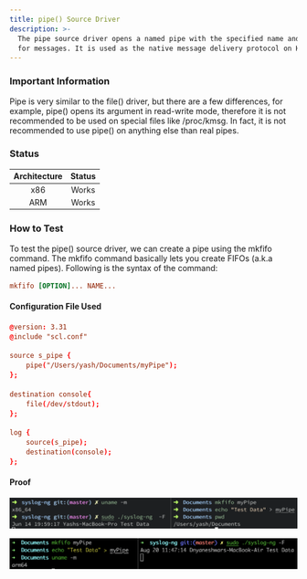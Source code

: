 ```yaml
---
title: pipe() Source Driver
description: >-
  The pipe source driver opens a named pipe with the specified name and listens
  for messages. It is used as the native message delivery protocol on HP-UX.
---
```


### Important Information

Pipe is very similar to the file() driver, but there are a few differences, for example, pipe() opens its argument in read-write mode, therefore it is not recommended to be used on special files like /proc/kmsg. In fact, it is not recommended to use pipe() on anything else than real pipes.

### Status

| Architecture | Status |
| :----------: | :----: |
|      x86     |  Works |
|      ARM     |  Works |

### How to Test

To test the pipe() source driver, we can create a pipe using the mkfifo command. The mkfifo command basically lets you create FIFOs (a.k.a named pipes). Following is the syntax of the command:

```conf
mkfifo [OPTION]... NAME...
```

#### Configuration File Used

```conf
@version: 3.31
@include "scl.conf"

source s_pipe {
    pipe("/Users/yash/Documents/myPipe");
};

destination console{
    file(/dev/stdout);
};

log {
    source(s_pipe);
    destination(console);
};
```

#### Proof

![pipe() source driver tested on macOS (x86)](</assets/images/Screenshot 2021-06-14 at 7.59.54 PM.png>)

![pipe() source driver tested on macOS (ARM)](</assets/images/Screen Shot 2021-08-20 at 11.47.47 AM.png>)
